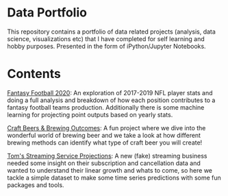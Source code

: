# Data Portfolio
This repository contains a portfolio of data related projects (analysis, data science, visualizations etc) that I have completed for self learning and hobby purposes. Presented in the form of iPython/Jupyter Notebooks.

# Contents

[Fantasy Football 2020](https://github.com/MitchAmbing/Mitch-A-Data-Portfolio/blob/master/Fantasy_Football.ipynb): An exploration of 2017-2019 NFL player stats and doing a full analysis and breakdown of how each position contributes to a fantasy football teams production. Additionally there is some machine learning for projecting point outputs based on yearly stats.

[Craft Beers & Brewing Outcomes](https://github.com/MitchAmbing/Mitch-A-Data-Portfolio/blob/master/Beers_Exploration.ipynb): A fun project where we dive into the wonderful world of brewing beer and we take a look at how different brewing methods can identify what type of craft beer you will create!

[Tom's Streaming Service Projections](https://github.com/MitchAmbing/Mitch-A-Data-Portfolio/blob/master/Business_Projections.ipynb): A new (fake) streaming business needed some insight on their subscription and cancellation data and wanted to understand their linear growth and whats to come, so here we tackle a simple dataset to make some time series predictions with some fun packages and tools.
